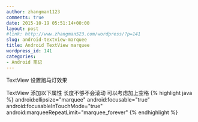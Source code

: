 ```yaml
---
author: zhangman1123
comments: true
date: 2015-10-19 05:51:14+00:00
layout: post
#link: http://www.zhangman523.com/wordpress/?p=141
slug: android-textview-marquee
title: Android TextView marquee
wordpress_id: 141
categories:
- Android 笔记
---
```


TextView 设置跑马灯效果

TextView 添加以下属性 长度不够不会滚动 可以考虑加上空格
{% highlight java %}
android:ellipsize="marquee"
android:focusable="true"
android:focusableInTouchMode="true"
android:marqueeRepeatLimit="marquee_forever"
{% endhighlight %}
